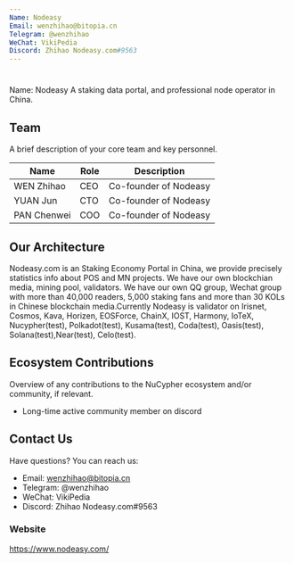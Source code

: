 ```yaml
---
Name: Nodeasy
Email: wenzhihao@bitopia.cn
Telegram: @wenzhihao
WeChat: VikiPedia
Discord: Zhihao Nodeasy.com#9563
---
```


# <name>

Name: Nodeasy   A staking data portal, and professional node operator in China.

## Team

A brief description of your core team and key personnel.

| Name             | Role    | Description                  |
| ---------------  | ------- | ---------------------------- |
| WEN Zhihao       | CEO     | Co-founder of Nodeasy        |
| YUAN Jun         | CTO     | Co-founder of Nodeasy        |
| PAN Chenwei      | COO     | Co-founder of Nodeasy        |

## Our Architecture

Nodeasy.com is an Staking Economy Portal in China, we provide precisely statistics info about POS and MN projects. We have our own blockchian media, mining pool, validators. We have our own QQ group, Wechat group with more than 40,000 readers, 5,000 staking fans and more than 30 KOLs in Chinese blockchain media.Currently Nodeasy is validator on Irisnet, Cosmos, Kava, Horizen, EOSForce, ChainX, IOST, Harmony, IoTeX, Nucypher(test), Polkadot(test), Kusama(test), Coda(test), Oasis(test), Solana(test),Near(test),  Celo(test).

## Ecosystem Contributions

Overview of any contributions to the NuCypher ecosystem and/or community, if relevant.

- Long-time active community member on discord

## Contact Us

Have questions? You can reach us:

- Email: wenzhihao@bitopia.cn
- Telegram: @wenzhihao
- WeChat: VikiPedia
- Discord: Zhihao Nodeasy.com#9563

### Website

https://www.nodeasy.com/

